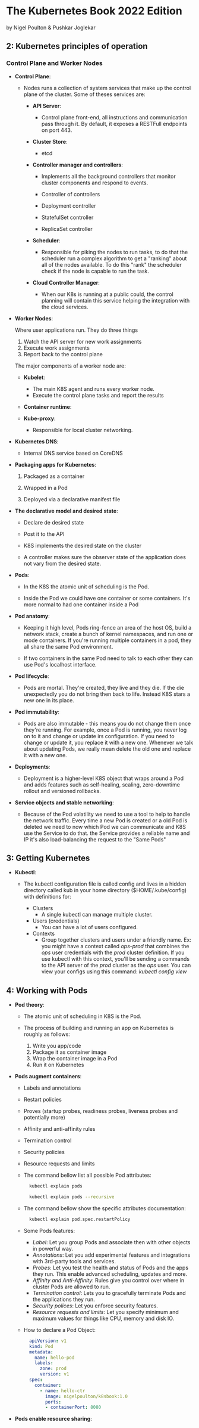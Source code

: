 # The Kubernetes Book 2022 Edition
by Nigel Poulton & Pushkar Joglekar

## 2: Kubernetes principles of operation

### Control Plane and Worker Nodes

  - **Control Plane**: 

    - Nodes runs a collection of system services that make up the control plane of the cluster. Some of theses services are:

      - **API Server**:

        - Control plane front-end, all instructions and communication pass through it. By default, it exposes a RESTFull endpoints on port 443.

      - **Cluster Store**:

        - etcd

      - **Controller manager and controllers**: 

        - Implements all the background controllers that monitor cluster components and respond to events.

        - Controller of controllers

        - Deployment controller

        - StatefulSet controller

        - ReplicaSet controller

      - **Scheduler**:
        
        - Responsible for piking the nodes to run tasks, to do that the scheduler run a complex algorithm to get a "ranking" about all of the nodes available. To do this "rank" the scheduler check if the node is capable to run the task.

      - **Cloud Controller Manager**:

        - When our K8s is running at a public could, the control planning will contain this service helping the integration with the cloud services.

  - **Worker Nodes**:

    Where user applications run. They do three things

      1. Watch the API server for new work assignments
      2. Execute work assignments
      3. Report back to the control plane

    The major components of a worker node are:

      - **Kubelet**:

        - The main K8S agent and runs every worker node.
        - Execute the control plane tasks and report the results

      - **Container runtime**:

      - **Kube-proxy**:

        - Responsible for local cluster networking.

  - **Kubernetes DNS**:

    - Internal DNS service based on CoreDNS
  
  - **Packaging apps for Kubernetes**:

    1. Packaged as a container

    2. Wrapped in a Pod

    3. Deployed via a declarative manifest file

  - **The declarative model and desired state**:

    - Declare de desired state

    - Post it to the API

    - K8S implements the desired state on the cluster

    - A controller makes sure the observer state of the application does not vary from the desired state.

  - **Pods**:

    - In the K8S the atomic unit of scheduling is the Pod.

    - Inside the Pod we could have one container or some containers. It's more normal to had one container inside a Pod

  - **Pod anatomy**:

    - Keeping it high level, Pods ring-fence an area of the host OS, build a network stack, create a bunch of kernel namespaces, and run one or mode containers. If you're running multiple containers in a pod, they all share the same Pod environment.

    - If two containers in the same Pod need to talk to each other they can use Pod's localhost interface.
    
  - **Pod lifecycle**:

    - Pods are mortal. They're created, they live and they die. If the die unexpectedly you do not bring then back to life. Instead K8S stars a new one in its place.

  - **Pod immutability**:

    - Pods are also immutable - this means you do not change them once they're running. For example, once a Pod is running, you never log on to it and change or update irs configuration. If you need to change or update it, you replace it with a new one. Whenever we talk about updating Pods, we really mean delete the old one and replace it with a new one.

  - **Deployments**:

    - Deployment is a higher-level K8S object that wraps around a Pod and adds features such as self-healing, scaling, zero-downtime rollout and versioned rollbacks.
  
  - **Service objects and stable networking**:

    - Because of the Pod volatility we need to use a tool to help to handle the network traffic. Every time a new Pod is created or a old Pod is deleted we need to now which Pod we can communicate and K8S use the Service to do that. the Service provides a reliable name and IP it's also load-balancing the request to the "Same Pods"

## 3: Getting Kubernetes

  - **Kubectl**:

    - The kubectl configuration file is called config and lives in a hidden directory called kub in your home directory ($HOME/.kube/config) with definitions for:

      - Clusters
        - A single kubectl can manage multiple cluster.
      - Users (credentials)
        - You can have a lot of users configured.
      - Contexts
        - Group together clusters and users under a friendly name. Ex: you might have a context called *ops-prod* that combines the *ops* user credentials with the *prod* cluster definition. If you use kubectl with this context, you'll be sending a commands to the API server of the *prod* cluster as the *ops* user. You can view your configs using this command: *kubectl config view*
  
## 4: Working with Pods

  - **Pod theory**:

    - The atomic unit of scheduling in K8S is the Pod.

    - The process of building and running an app on Kubernetes is roughly as follows:

      1. Write you app/code
      2. Package it as container image
      3. Wrap the container image in a Pod
      4. Run it on Kubernetes

  - **Pods augment containers**:

    - Labels and annotations
    - Restart policies
    - Proves (startup probes, readiness probes, liveness probes and potentially more)
    - Affinity and anti-affinity rules
    - Termination control
    - Security policies
    - Resource requests and limits
  
    - The command bellow list all possible Pod attributes:

      ```bash
        kubectl explain pods

        kubectl explain pods --recursive
      ```

    - The command bellow show the specific attributes documentation:

      ```bash
        kubectl explain pod.spec.restartPolicy
      ```

    - Some Pods features:

      - *Label*: Let you group Pods and associate then with other objects in powerful way.
      - *Annotations*: Let you add experimental features and integrations with 3rd-party tools and services.
      - *Probes*: Let you test the health and status of Pods and the apps they run. This enable advanced scheduling, updates and more.
      - *Affinity and Anti-Affinity*: Rules give you control over where in cluster Pods are allowed to run.
      - *Termination control*: Lets you to gracefully terminate Pods and the applications they run.
      - *Security polices*: Let you enforce security features.
      - *Resource requests and limits*: Let you specify minimum and maximum values for things like CPU, memory and disk IO.

    - How to declare a Pod Object:

      ```yml
        apiVersion: v1
        kind: Pod
        metadata:
          name: hello-pod
          labels:
            zone: prod
            version: v1
        spec:
          container:
            - name: hello-ctr
              image: nigelpoulton/k8sbook:1.0
              ports:
              - containerPort: 8080
      ```

  - **Pods enable resource sharing**: